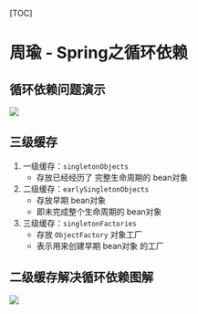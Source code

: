 [TOC]

# 周瑜 - Spring之循环依赖

## 循环依赖问题演示

![](https://cdn.nlark.com/yuque/0/2020/png/365147/1592471211638-86636131-146d-46c3-8775-421ef3322cc3.png)

## 三级缓存

1. 一级缓存：`singletonObjects`
   - 存放已经经历了 完整生命周期的 bean对象
2. 二级缓存：`earlySingletonObjects`
   - 存放早期 bean对象
   - 即未完成整个生命周期的 bean对象
3. 三级缓存：`singletonFactories`
   - 存放 `ObjectFactory` 对象工厂
   - 表示用来创建早期 bean对象 的工厂

## 二级缓存解决循环依赖图解

![](https://cdn.nlark.com/yuque/0/2020/png/365147/1592471597769-3e23cc26-2b1d-4742-8c74-cea46327ada7.png)

